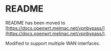 # README

README has been moved to [https://docs.openwrt.melmac.net/vpnbypass/](https://docs.openwrt.melmac.net/vpnbypass/).

Modified to support multiple WAN interfaces.